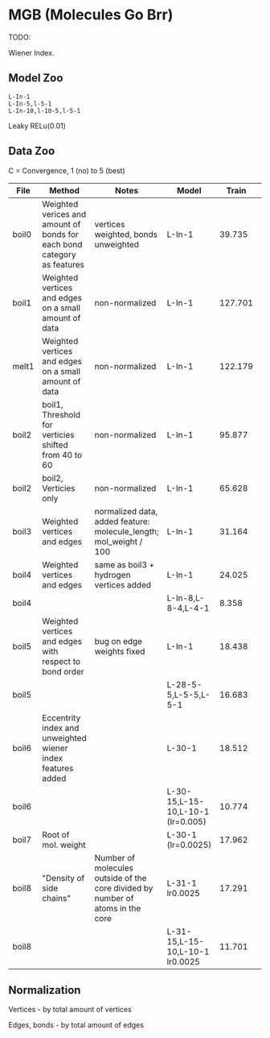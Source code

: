 # MGB (Molecules Go Brr)

TODO:

Wiener Index.

## Model Zoo

```
L-In-1
L-In-5,l-5-1
L-In-10,l-10-5,l-5-1
```

Leaky RELu(0.01)

## Data Zoo

C = Convergence, 1 (no) to 5 (best)

| File | Method | Notes | Model | Train | Valid | C |
|-|-|-|-|-|-|-|
|boil0 | Weighted verices and amount of bonds for each bond category as features |vertices weighted, bonds unweighted|L-In-1 | 39.735 | 41.939 | 5 | 
|boil1 | Weighted vertices and edges on a small amount of data |non-normalized| L-In-1 | 127.701 | 107.297 | 2 | 
|melt1 | Weighted vertices and edges on a small amount of data |non-normalized| L-In-1 | 122.179 | 138.810 | 2 |
|boil2 | boil1, Threshold for verticies shifted from 40 to 60 |non-normalized| L-In-1 | 95.877 | 91.354 | 2 |
|boil2 | boil2, Verticies only |non-normalized | L-In-1 | 65.628 | 61.316 | 5 |
|boil3 | Weighted vertices and edges | normalized data, added feature: molecule\_length; mol\_weight / 100 | L-In-1 | 31.164 | 27.502 | 5 |
|boil4 | Weighted vertices and edges | same as boil3 + hydrogen vertices added | L-In-1 | 24.025 | 23.512 | 5 |
|boil4 | | | L-In-8,L-8-4,L-4-1 | 8.358 | 17.468 | 4 |
|boil5 | Weighted vertices and edges with respect to bond order | bug on edge weights fixed | L-In-1 | 18.438 | 18.860 | 5 |
|boil5 | | | L-28-5-5,L-5-5,L-5-1 | 16.683 | 17.545 | 4 |
|boil6 | Eccentrity index and unweighted wiener index features added | | L-30-1 | 18.512 | 18.927 | 4 |
|boil6 | | | L-30-15,L-15-10,L-10-1 (lr=0.005)| 10.774 | 12.912 | 4 |
|boil7 | Root of mol. weight | | L-30-1 (lr=0.0025) |17.962 | 18.351  |4|
|boil8 | "Density of side chains" | Number of molecules outside of the core divided by number of atoms in the core | L-31-1 lr0.0025 | 17.291 | 17.445| 4 |
|boil8 | | | L-31-15,L-15-10,L-10-1 lr0.0025 | 11.701 | 12.469 | 3 |

## Normalization

Vertices - by total amount of vertices

Edges, bonds - by total amount of edges
